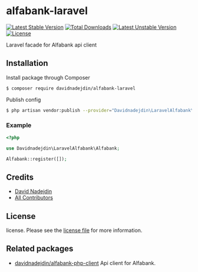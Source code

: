 # alfabank-laravel

[![Latest Stable Version](https://poser.pugx.org/davidnadejdin/alfabank-laravel/v/stable?format=plastic)](https://packagist.org/packages/davidnadejdin/alfabank-laravel)
[![Total Downloads](https://poser.pugx.org/davidnadejdin/alfabank-laravel/downloads?format=plastic)](https://packagist.org/packages/davidnadejdin/alfabank-laravel)
[![Latest Unstable Version](https://poser.pugx.org/davidnadejdin/alfabank-laravel/v/unstable?format=plastic)](https://packagist.org/packages/davidnadejdin/alfabank-laravel)
[![License](https://poser.pugx.org/davidnadejdin/alfabank-laravel/license?format=plastic)](https://packagist.org/packages/davidnadejdin/alfabank-laravel)

Laravel facade for Alfabank api client

## Installation

Install package through Composer

``` bash
$ composer require davidnadejdin/alfabank-laravel
```

Publish config

``` bash
$ php artisan vendor:publish --provider="Davidnadejdin\LaravelAlfabank\AlfabankServiceProvider" --tag=config
```

### Example
```php
<?php

use Davidnadejdin\LaravelAlfabank\Alfabank;

Alfabank::register([]);

```

## Credits

- [David Nadejdin][link-author]
- [All Contributors][link-contributors]

## License

license. Please see the [license file](LICENSE) for more information.

## Related packages
- [davidnadejdin/alfabank-php-client](https://github.com/Davidnadejdin/alfabank-php-client) Api client for Alfabank.

[link-author]: https://github.com/davidnadejdin
[link-contributors]: ../../contributors

